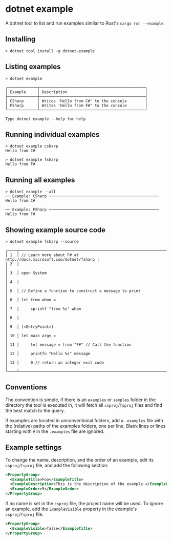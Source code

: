 # dotnet example

A dotnet tool to list and run examples similar to Rust's `cargo run --example`.

## Installing

```
> dotnet tool install -g dotnet-example
```

## Listing examples

```
> dotnet example

╭─────────────┬──────────────────────────────────────────────╮
│ Example     │ Description                                  │
├─────────────┼──────────────────────────────────────────────┤
│ CSharp      │ Writes 'Hello from C#' to the console        │
│ FSharp      │ Writes 'Hello from F#' to the console        │
╰─────────────┴──────────────────────────────────────────────╯

Type dotnet example --help for help
```

## Running individual examples

```
> dotnet example csharp
Hello from C#

> dotnet example fsharp
Hello from F#
```

## Running all examples

```
> dotnet example --all
── Example: CSharp ────────────────────────────────────────────────
Hello from C#

── Example: FSharp ────────────────────────────────────────────────
Hello from F#
```

## Showing example source code

```
> dotnet example fsharp --source

╭────┬───────────────────────────────────────────────────────────────────╮
│ 1  │ // Learn more about F# at http://docs.microsoft.com/dotnet/fsharp │
│ 2  │                                                                   │
│ 3  │ open System                                                       │
│ 4  │                                                                   │
│ 5  │ // Define a function to construct a message to print              │
│ 6  │ let from whom =                                                   │
│ 7  │     sprintf "from %s" whom                                        │
│ 8  │                                                                   │
│ 9  │ [<EntryPoint>]                                                    │
│ 10 │ let main argv =                                                   │
│ 11 │     let message = from "F#" // Call the function                  │
│ 12 │     printfn "Hello %s" message                                    │
│ 13 │     0 // return an integer exit code                              │
╰────┴───────────────────────────────────────────────────────────────────╯
```

## Conventions

The convention is simple, if there is an `examples` or `samples` folder 
in the directory the tool is executed in, it will fetch all `csproj`/`fsproj` files 
and find the best match to the query.

If examples are located in unconventional folders, add a `.examples` file
with the (relative) paths of the examples folders, one per line. Blank lines
or lines starting with `#` in the `.examples` file are ignored.

## Example settings

To change the name, description, and the order of an example, edit its `csproj`/`fsproj` file, and add the following section:

```xml
<PropertyGroup>
  <ExampleTitle>Foo</ExampleTitle>
  <ExampleDescription>This is the description of the example.</ExampleDescription>
  <ExampleOrder>5</ExampleOrder>
</PropertyGroup>
```

If no name is set in the `csproj` file, the project name will be used.
To ignore an example, add the `ExampleVisible` property in the example's `csproj`/`fsproj` file.

```xml
<PropertyGroup>
  <ExampleVisible>false</ExampleTitle>
</PropertyGroup>
```